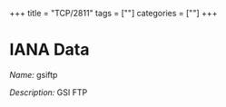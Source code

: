 +++
title = "TCP/2811"
tags = [""]
categories = [""]
+++

# IANA Data

_Name:_ gsiftp

_Description:_ GSI FTP


